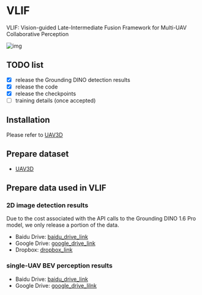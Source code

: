 # VLIF
VLIF: Vision-guided Late-Intermediate Fusion Framework for Multi-UAV Collaborative Perception

![img](https://github.com/uestchjw/VLIF/blob/main/images/Overview_03.png)

## TODO list
- [x] release the Grounding DINO detection results
- [x] release the code
- [x] release the checkpoints
- [ ] training details (once accepted)

## Installation
Please refer to [UAV3D](https://github.com/huiyegit/UAV3D)
## Prepare dataset
* [UAV3D](https://drive.google.com/drive/folders/1dr0TSTDSmWV1FUn_kuXcrG_pMVoPpKuj)
## Prepare data used in VLIF
### 2D image detection results
Due to the cost associated with the API calls to the Grounding DINO 1.6 Pro model, we only release a portion of the data.
* Baidu Drive: [baidu_drive_link](https://pan.baidu.com/s/1eKO2IMsIvW2UKjwtDD2jeA?pwd=axh5)
* Google Drive: [google_drive_link](https://drive.google.com/file/d/1Xt1GbdyLsCDB49h_MOMUR8bgLzV3gVoH/view?usp=drive_link)
* Dropbox: [dropbox_link](https://www.dropbox.com/scl/fi/dj5lhm50ugohmpuyj8oyl/h95_grounding_dino_boxes_2d.zip?rlkey=jvmib002knfcdev7yaoftrz22&st=89lbjr9a&dl=0)
### single-UAV BEV perception results
* Baidu Drive: [baidu_drive_link](https://pan.baidu.com/s/1DiQkG1KubPPucsvn-LaTGg?pwd=y2x4)
* Google Drive: [google_drive_lilnk](https://drive.google.com/file/d/1DsRz8DO0dWDLiayUw9cpS42rPI8FRkmh/view?usp=sharing)
